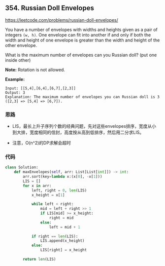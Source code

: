 ## 354. Russian Doll Envelopes

https://leetcode.com/problems/russian-doll-envelopes/

You have a number of envelopes with widths and heights given as a pair of integers `(w, h)`. One envelope can fit into another if and only if both the width and height of one envelope is greater than the width and height of the other envelope.

What is the maximum number of envelopes can you Russian doll? (put one inside other)

**Note:**
Rotation is not allowed.

**Example:**

```
Input: [[5,4],[6,4],[6,7],[2,3]]
Output: 3 
Explanation: The maximum number of envelopes you can Russian doll is 3 ([2,3] => [5,4] => [6,7]).
```



### 思路

- LIS，最长上升子序列个数的经典问题，先对这些envelopes排序，宽度从小到大排，宽度相同的信封，高度按从高到低排序，然后用二分求LIS。

- 注意，O(n^2)的DP求解会超时

### 代码

```python
class Solution:
    def maxEnvelopes(self, arr: List[List[int]]) -> int:
        arr.sort(key=lambda x:(x[0], -x[1]))
        LIS = []
        for x in arr:
            left, right = 0, len(LIS)
            x_height = x[1]
            
            while left < right:
                mid = left + right >> 1
                if LIS[mid] >= x_height:
                    right = mid
                else:
                    left = mid + 1
            
            if right == len(LIS):
                LIS.append(x_height)
            else:
                LIS[right] = x_height
                
		return len(LIS)
```

